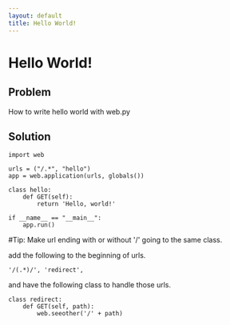 ```yaml
---
layout: default
title: Hello World!
---
```


# Hello World!

## Problem

How to write hello world with web.py

## Solution

    import web

    urls = ("/.*", "hello")
    app = web.application(urls, globals())

    class hello:
        def GET(self):
            return 'Hello, world!'

    if __name__ == "__main__":
        app.run()

#Tip: Make url ending with or without '/' going to the same class.

add the following to the beginning of urls.

    '/(.*)/', 'redirect', 

and have the following class to handle those urls.

    class redirect:
        def GET(self, path):
            web.seeother('/' + path)